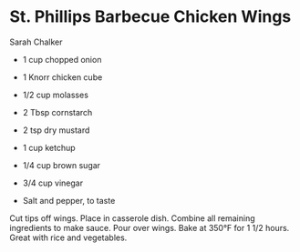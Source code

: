 # St. Phillips Barbecue Chicken Wings

Sarah Chalker

- 1 cup chopped onion
- 1 Knorr chicken cube
- 1/2 cup molasses
- 2 Tbsp cornstarch
- 2 tsp dry mustard

- 1 cup ketchup
- 1/4 cup brown sugar
- 3/4 cup vinegar
- Salt and pepper, to taste

Cut tips off wings. Place in casserole dish. Combine all remaining ingredients to make sauce. Pour over wings. Bake at 350°F for 1 1/2 hours. Great with rice and vegetables.